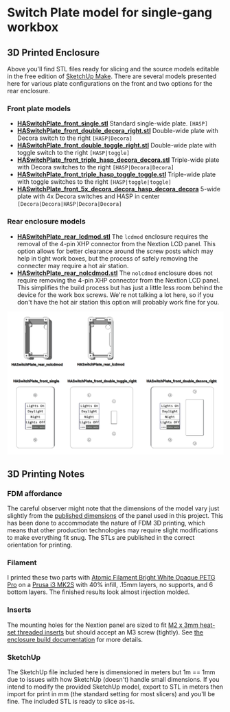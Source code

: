 # Switch Plate model for single-gang workbox

## 3D Printed Enclosure

Above you'll find STL files ready for slicing and the source models editable in the free edition of [SketchUp Make](https://www.sketchup.com/download).  There are several models presented here for various plate configurations on the front and two options for the rear enclosure.

### Front plate models

* **[HASwitchPlate_front_single.stl](HASwitchPlate_front_single.stl)** Standard single-wide plate. `[HASP]`
* **[HASwitchPlate_front_double_decora_right.stl](HASwitchPlate_front_double_decora_right.stl)** Double-wide plate with Decora switch to the right `[HASP|Decora]`
* **[HASwitchPlate_front_double_toggle_right.stl](HASwitchPlate_front_double_toggle_right.stl)** Double-wide plate with toggle switch to the right `[HASP|toggle]`
* **[HASwitchPlate_front_triple_hasp_decora_decora.stl](HASwitchPlate_front_triple_hasp_decora_decora.stl)** Triple-wide plate with Decora switches to the right `[HASP|Decora|Decora]`
* **[HASwitchPlate_front_triple_hasp_toggle_toggle.stl](HASwitchPlate_front_triple_hasp_toggle_toggle.stl)** Triple-wide plate with toggle switches to the right `[HASP|toggle|toggle]`
* **[HASwitchPlate_front_5x_decora_decora_hasp_decora_decora](HASwitchPlate_front_5x_decora_decora_hasp_decora_decora)** 5-wide plate with 4x Decora switches and HASP in center `[Decora|Decora|HASP|Decora|Decora]`

### Rear enclosure models

* **[HASwitchPlate_rear_lcdmod.stl](HASwitchPlate_rear_lcdmod.stl)** The `lcdmod` enclosure requires the removal of the 4-pin XHP connector from the Nextion LCD panel.  This option allows for better clearance around the screw posts which may help in tight work boxes, but the process of safely removing the connecter may require a hot air station.
* **[HASwitchPlate_rear_nolcdmod.stl](HASwitchPlate_rear_lcdmod.stl)** The `nolcdmod` enclosure does not require removing the 4-pin XHP connector from the Nextion LCD panel.  This simplifies the build process but has just a little less room behind the device for the work box screws.  We're not talking a lot here, so if you don't have the hot air station this option will probably work fine for you.

![HASP_3D_Print_Models](../Documentation/Images/HASP_3D_Print_Models.png?raw=true)

## 3D Printing Notes

### FDM affordance

The careful observer might note that the dimensions of the model vary just slightly from the [published dimensions](https://www.itead.cc/wiki/images/a/ad/2.4%27%27_Nextion_Dimension.pdf) of the panel used in this project.  This has been done to accommodate the nature of FDM 3D printing, which means that other production technologies may require slight modifications to make everything fit snug.  The STLs are published in the correct orientation for printing.

### Filament

I printed these two parts with [Atomic Filament Bright White Opaque PETG Pro](https://atomicfilament.com/products/bright-white-opaque-petg-pro) on a [Prusa i3 MK2S](http://shop.prusa3d.com/en/3d-printers/59-original-prusa-i3-mk2-kit.html) with 40% infill, .15mm layers, no supports, and 6 bottom layers.  The finished results look almost injection molded.

### Inserts

The mounting holes for the Nextion panel are sized to fit [M2 x 3mm heat-set threaded inserts](https://www.amazon.com/a16041800ux0765-Cylinder-Knurled-Threaded-Embedded/dp/B01IZ15A5U) but should accept an M3 screw (tightly).  See [the enclosure build documentation](../Documentation/04_Project_Enclosure.md#heat-set-inserts) for more details.

### SketchUp

The SketchUp file included here is dimensioned in meters but 1m == 1mm due to issues with how SketchUp (doesn't) handle small dimensions.  If you intend to modify the provided SketchUp model, export to STL in meters then import for print in mm (the standard setting for most slicers) and you'll be fine.  The included STL is ready to slice as-is.